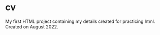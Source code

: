 # cv
My first HTML project containing my details created for practicing html. Created on August 2022.
